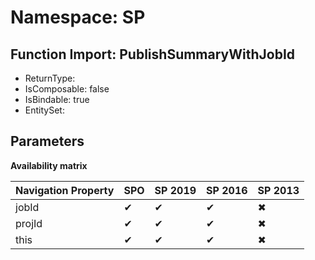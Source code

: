 # Namespace: SP

## Function Import: PublishSummaryWithJobId

- ReturnType: 
- IsComposable: false
- IsBindable: true
- EntitySet: 

## Parameters

**Availability matrix**

Navigation Property | SPO | SP 2019 | SP 2016 | SP 2013
----------|-----|---------|---------|--------
jobId | ✔ | ✔ | ✔ | ✖
projId | ✔ | ✔ | ✔ | ✖
this | ✔ | ✔ | ✔ | ✖
